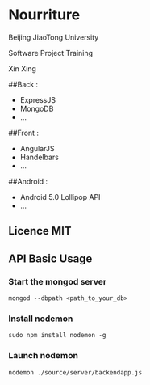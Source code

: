 # Nourriture

Beijing JiaoTong University

Software Project Training

Xin Xing

##Back : 

- ExpressJS
- MongoDB
- ...

##Front : 

- AngularJS
- Handelbars
- ...

##Android :

- Android 5.0 Lollipop API
- ...


## Licence MIT

## API Basic Usage
### Start the mongod server
```Shell
mongod --dbpath <path_to_your_db>
```
### Install nodemon
```Shell
sudo npm install nodemon -g
```

### Launch nodemon
```Shell
nodemon ./source/server/backendapp.js
```
